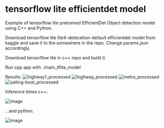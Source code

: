 # tensorflow lite efficientdet model
Example of tensorflow lite pretrained EfficientDet Object detection model using C++ and Python. 

Download tensorflow lite lite4-detecetion-default efficientdet model from kaggle and save it to the somewhere in the repo.
Change params.json accordingly.

Download tensorflow lite in c++ repo and build it.

Run cpp app with ./main_tflite_model <relative path to params.json>

Results:
![highway1_processed](https://github.com/Akul123/tensorflow_lite_efficientdet/assets/33400468/b15038d4-653e-4b59-92c2-1cdab1c58fe1)
![highway_processed](https://github.com/Akul123/tensorflow_lite_efficientdet/assets/33400468/28eba04d-0cb2-427f-bded-6a8924efe900)
![metro_processed](https://github.com/Akul123/tensorflow_lite_efficientdet/assets/33400468/daf9d1b0-4387-4f3c-92d4-c7c2dbb98194)
![sailing-boat_processed](https://github.com/Akul123/tensorflow_lite_efficientdet/assets/33400468/fa23adb2-dbef-42a3-80fc-60bc1f71ad5b)


Inference times c++:

![image](https://github.com/Akul123/tensorflow_lite_efficientdet/assets/33400468/140d2401-df2b-47e4-a763-306ae0340ea8)

...and python:

![image](https://github.com/Akul123/tensorflow_lite_efficientdet/assets/33400468/95fe9900-8f40-44e5-a4f4-5b1b3cd8f03b)
